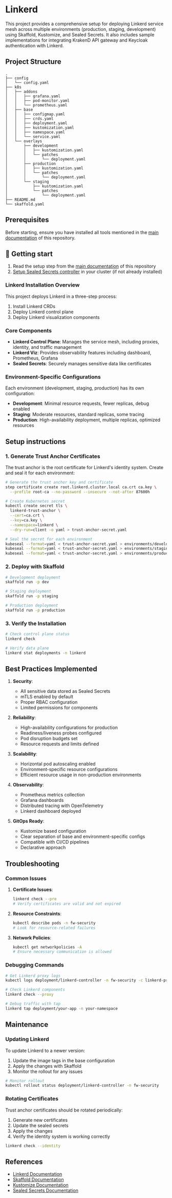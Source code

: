# Linkerd

This project provides a comprehensive setup for deploying Linkerd service mesh across multiple environments (production, staging, development) using Skaffold, Kustomize, and Sealed Secrets. It also includes sample implementations for integrating KrakenD API gateway and Keycloak authentication with Linkerd.

## Project Structure

```
.
├── config
│   └── config.yaml
├── k8s
│   ├── addons
│   │   ├── grafana.yaml
│   │   ├── pod-monitor.yaml
│   │   └── prometheus.yaml
│   ├── base
│   │   ├── configmap.yaml
│   │   ├── crds.yaml
│   │   ├── deployment.yaml
│   │   ├── kustomization.yaml
│   │   ├── namespace.yaml
│   │   └── service.yaml
│   └── overlays
│       ├── development
│       │   ├── kustomization.yaml
│       │   └── patches
│       │       └── deployment.yaml
│       ├── production
│       │   ├── kustomization.yaml
│       │   └── patches
│       │       └── deployment.yaml
│       └── staging
│           ├── kustomization.yaml
│           └── patches
│               └── deployment.yaml
├── README.md
└── skaffold.yaml
```

## Prerequisites

Before starting, ensure you have installed all tools mentioned in the [main documentation](../../README.md#-prerequisites) of this repository.

## 🚀 Getting start

1. Read the setup step from the [main documentation](../../../README.md#setup-environment-variables) of this repository
2. [Setup Sealed Secrets controller](../../../security/sealed-secrets/README.md#-getting-start) in your cluster (if not already installed)

### Linkerd Installation Overview

This project deploys Linkerd in a three-step process:
1. Install Linkerd CRDs
2. Deploy Linkerd control plane
3. Deploy Linkerd visualization components

### Core Components

- **Linkerd Control Plane**: Manages the service mesh, including proxies, identity, and traffic management
- **Linkerd Viz**: Provides observability features including dashboard, Prometheus, Grafana
- **Sealed Secrets**: Securely manages sensitive data like certificates

### Environment-Specific Configurations

Each environment (development, staging, production) has its own configuration:

- **Development**: Minimal resource requests, fewer replicas, debug enabled
- **Staging**: Moderate resources, standard replicas, some tracing
- **Production**: High-availability deployment, multiple replicas, optimized resources

## Setup instructions

### 1. Generate Trust Anchor Certificates

The trust anchor is the root certificate for Linkerd's identity system. Create and seal it for each environment:

```bash
# Generate the trust anchor key and certificate
step certificate create root.linkerd.cluster.local ca.crt ca.key \
  --profile root-ca --no-password --insecure --not-after 87600h

# Create Kubernetes secret
kubectl create secret tls \
  linkerd-trust-anchor \
  --cert=ca.crt \
  --key=ca.key \
  --namespace=linkerd \
  --dry-run=client -o yaml > trust-anchor-secret.yaml

# Seal the secret for each environment
kubeseal --format=yaml < trust-anchor-secret.yaml > environments/development/secrets/linkerd-trust-anchor.yaml
kubeseal --format=yaml < trust-anchor-secret.yaml > environments/staging/secrets/linkerd-trust-anchor.yaml
kubeseal --format=yaml < trust-anchor-secret.yaml > environments/production/secrets/linkerd-trust-anchor.yaml
```

### 2. Deploy with Skaffold

```bash
# Development deployment
skaffold run -p dev

# Staging deployment
skaffold run -p staging

# Production deployment
skaffold run -p production
```

### 3. Verify the Installation

```bash
# Check control plane status
linkerd check

# Verify data plane
linkerd stat deployments -n linkerd
```

## Best Practices Implemented

1. **Security**:
   - All sensitive data stored as Sealed Secrets
   - mTLS enabled by default
   - Proper RBAC configuration
   - Limited permissions for components

2. **Reliability**:
   - High-availability configurations for production
   - Readiness/liveness probes configured
   - Pod disruption budgets set
   - Resource requests and limits defined

3. **Scalability**:
   - Horizontal pod autoscaling enabled
   - Environment-specific resource configurations
   - Efficient resource usage in non-production environments

4. **Observability**:
   - Prometheus metrics collection
   - Grafana dashboards
   - Distributed tracing with OpenTelemetry
   - Linkerd dashboard deployed

5. **GitOps Ready**:
   - Kustomize based configuration
   - Clear separation of base and environment-specific configs
   - Compatible with CI/CD pipelines
   - Declarative approach

## Troubleshooting

### Common Issues

1. **Certificate Issues**:
   ```bash
   linkerd check --pre
   # Verify certificates are valid and not expired
   ```

2. **Resource Constraints**:
   ```bash
   kubectl describe pods -n fw-security
   # Look for resource-related failures
   ```

3. **Network Policies**:
   ```bash
   kubectl get networkpolicies -A
   # Ensure necessary communication is allowed
   ```

### Debugging Commands

```bash
# Get Linkerd proxy logs
kubectl logs deployment/linkerd-controller -n fw-security -c linkerd-proxy

# Check Linkerd components
linkerd check --proxy

# Debug traffic with tap
linkerd tap deployment/your-app -n your-namespace
```

## Maintenance

### Updating Linkerd

To update Linkerd to a newer version:

1. Update the image tags in the base configuration
2. Apply the changes with Skaffold
3. Monitor the rollout for any issues

```bash
# Monitor rollout
kubectl rollout status deployment/linkerd-controller -n fw-security
```

### Rotating Certificates

Trust anchor certificates should be rotated periodically:

1. Generate new certificates
2. Update the sealed secrets
3. Apply the changes
4. Verify the identity system is working correctly

```bash
linkerd check --identity
```

## References

- [Linkerd Documentation](https://linkerd.io/docs/)
- [Skaffold Documentation](https://skaffold.dev/docs/)
- [Kustomize Documentation](https://kubectl.docs.kubernetes.io/references/kustomize/)
- [Sealed Secrets Documentation](https://github.com/bitnami-labs/sealed-secrets)
